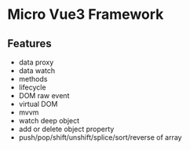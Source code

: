 
# Micro Vue3 Framework
## Features
* data proxy
* data watch
* methods
* lifecycle
* DOM raw event
* virtual DOM
* mvvm
* watch deep object
* add or delete object property 
* push/pop/shift/unshift/splice/sort/reverse of array
